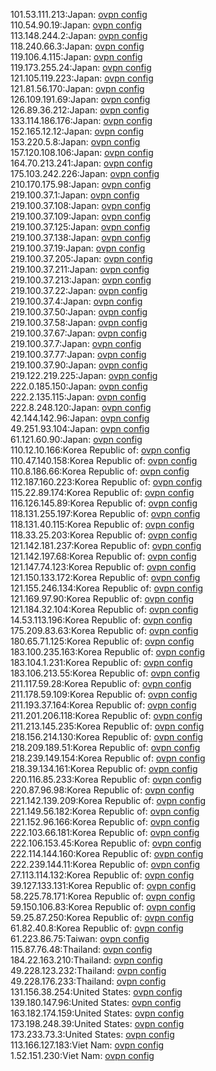 101.53.111.213:Japan: [ovpn config](vpn/101_53_111_213.ovpn)  
110.54.90.19:Japan: [ovpn config](vpn/110_54_90_19.ovpn)  
113.148.244.2:Japan: [ovpn config](vpn/113_148_244_2.ovpn)  
118.240.66.3:Japan: [ovpn config](vpn/118_240_66_3.ovpn)  
119.106.4.115:Japan: [ovpn config](vpn/119_106_4_115.ovpn)  
119.173.255.24:Japan: [ovpn config](vpn/119_173_255_24.ovpn)  
121.105.119.223:Japan: [ovpn config](vpn/121_105_119_223.ovpn)  
121.81.56.170:Japan: [ovpn config](vpn/121_81_56_170.ovpn)  
126.109.191.69:Japan: [ovpn config](vpn/126_109_191_69.ovpn)  
126.89.36.212:Japan: [ovpn config](vpn/126_89_36_212.ovpn)  
133.114.186.176:Japan: [ovpn config](vpn/133_114_186_176.ovpn)  
152.165.12.12:Japan: [ovpn config](vpn/152_165_12_12.ovpn)  
153.220.5.8:Japan: [ovpn config](vpn/153_220_5_8.ovpn)  
157.120.108.106:Japan: [ovpn config](vpn/157_120_108_106.ovpn)  
164.70.213.241:Japan: [ovpn config](vpn/164_70_213_241.ovpn)  
175.103.242.226:Japan: [ovpn config](vpn/175_103_242_226.ovpn)  
210.170.175.98:Japan: [ovpn config](vpn/210_170_175_98.ovpn)  
219.100.37.1:Japan: [ovpn config](vpn/219_100_37_1.ovpn)  
219.100.37.108:Japan: [ovpn config](vpn/219_100_37_108.ovpn)  
219.100.37.109:Japan: [ovpn config](vpn/219_100_37_109.ovpn)  
219.100.37.125:Japan: [ovpn config](vpn/219_100_37_125.ovpn)  
219.100.37.138:Japan: [ovpn config](vpn/219_100_37_138.ovpn)  
219.100.37.19:Japan: [ovpn config](vpn/219_100_37_19.ovpn)  
219.100.37.205:Japan: [ovpn config](vpn/219_100_37_205.ovpn)  
219.100.37.211:Japan: [ovpn config](vpn/219_100_37_211.ovpn)  
219.100.37.213:Japan: [ovpn config](vpn/219_100_37_213.ovpn)  
219.100.37.22:Japan: [ovpn config](vpn/219_100_37_22.ovpn)  
219.100.37.4:Japan: [ovpn config](vpn/219_100_37_4.ovpn)  
219.100.37.50:Japan: [ovpn config](vpn/219_100_37_50.ovpn)  
219.100.37.58:Japan: [ovpn config](vpn/219_100_37_58.ovpn)  
219.100.37.67:Japan: [ovpn config](vpn/219_100_37_67.ovpn)  
219.100.37.7:Japan: [ovpn config](vpn/219_100_37_7.ovpn)  
219.100.37.77:Japan: [ovpn config](vpn/219_100_37_77.ovpn)  
219.100.37.90:Japan: [ovpn config](vpn/219_100_37_90.ovpn)  
219.122.219.225:Japan: [ovpn config](vpn/219_122_219_225.ovpn)  
222.0.185.150:Japan: [ovpn config](vpn/222_0_185_150.ovpn)  
222.2.135.115:Japan: [ovpn config](vpn/222_2_135_115.ovpn)  
222.8.248.120:Japan: [ovpn config](vpn/222_8_248_120.ovpn)  
42.144.142.96:Japan: [ovpn config](vpn/42_144_142_96.ovpn)  
49.251.93.104:Japan: [ovpn config](vpn/49_251_93_104.ovpn)  
61.121.60.90:Japan: [ovpn config](vpn/61_121_60_90.ovpn)  
110.12.10.166:Korea Republic of: [ovpn config](vpn/110_12_10_166.ovpn)  
110.47.140.158:Korea Republic of: [ovpn config](vpn/110_47_140_158.ovpn)  
110.8.186.66:Korea Republic of: [ovpn config](vpn/110_8_186_66.ovpn)  
112.187.160.223:Korea Republic of: [ovpn config](vpn/112_187_160_223.ovpn)  
115.22.89.174:Korea Republic of: [ovpn config](vpn/115_22_89_174.ovpn)  
116.126.145.89:Korea Republic of: [ovpn config](vpn/116_126_145_89.ovpn)  
118.131.255.197:Korea Republic of: [ovpn config](vpn/118_131_255_197.ovpn)  
118.131.40.115:Korea Republic of: [ovpn config](vpn/118_131_40_115.ovpn)  
118.33.25.203:Korea Republic of: [ovpn config](vpn/118_33_25_203.ovpn)  
121.142.181.237:Korea Republic of: [ovpn config](vpn/121_142_181_237.ovpn)  
121.142.197.68:Korea Republic of: [ovpn config](vpn/121_142_197_68.ovpn)  
121.147.74.123:Korea Republic of: [ovpn config](vpn/121_147_74_123.ovpn)  
121.150.133.172:Korea Republic of: [ovpn config](vpn/121_150_133_172.ovpn)  
121.155.246.134:Korea Republic of: [ovpn config](vpn/121_155_246_134.ovpn)  
121.169.97.90:Korea Republic of: [ovpn config](vpn/121_169_97_90.ovpn)  
121.184.32.104:Korea Republic of: [ovpn config](vpn/121_184_32_104.ovpn)  
14.53.113.196:Korea Republic of: [ovpn config](vpn/14_53_113_196.ovpn)  
175.209.83.63:Korea Republic of: [ovpn config](vpn/175_209_83_63.ovpn)  
180.65.71.125:Korea Republic of: [ovpn config](vpn/180_65_71_125.ovpn)  
183.100.235.163:Korea Republic of: [ovpn config](vpn/183_100_235_163.ovpn)  
183.104.1.231:Korea Republic of: [ovpn config](vpn/183_104_1_231.ovpn)  
183.106.213.55:Korea Republic of: [ovpn config](vpn/183_106_213_55.ovpn)  
211.117.59.28:Korea Republic of: [ovpn config](vpn/211_117_59_28.ovpn)  
211.178.59.109:Korea Republic of: [ovpn config](vpn/211_178_59_109.ovpn)  
211.193.37.164:Korea Republic of: [ovpn config](vpn/211_193_37_164.ovpn)  
211.201.206.118:Korea Republic of: [ovpn config](vpn/211_201_206_118.ovpn)  
211.213.145.235:Korea Republic of: [ovpn config](vpn/211_213_145_235.ovpn)  
218.156.214.130:Korea Republic of: [ovpn config](vpn/218_156_214_130.ovpn)  
218.209.189.51:Korea Republic of: [ovpn config](vpn/218_209_189_51.ovpn)  
218.239.149.154:Korea Republic of: [ovpn config](vpn/218_239_149_154.ovpn)  
218.39.134.161:Korea Republic of: [ovpn config](vpn/218_39_134_161.ovpn)  
220.116.85.233:Korea Republic of: [ovpn config](vpn/220_116_85_233.ovpn)  
220.87.96.98:Korea Republic of: [ovpn config](vpn/220_87_96_98.ovpn)  
221.142.139.209:Korea Republic of: [ovpn config](vpn/221_142_139_209.ovpn)  
221.149.56.182:Korea Republic of: [ovpn config](vpn/221_149_56_182.ovpn)  
221.152.96.166:Korea Republic of: [ovpn config](vpn/221_152_96_166.ovpn)  
222.103.66.181:Korea Republic of: [ovpn config](vpn/222_103_66_181.ovpn)  
222.106.153.45:Korea Republic of: [ovpn config](vpn/222_106_153_45.ovpn)  
222.114.144.160:Korea Republic of: [ovpn config](vpn/222_114_144_160.ovpn)  
222.239.144.11:Korea Republic of: [ovpn config](vpn/222_239_144_11.ovpn)  
27.113.114.132:Korea Republic of: [ovpn config](vpn/27_113_114_132.ovpn)  
39.127.133.131:Korea Republic of: [ovpn config](vpn/39_127_133_131.ovpn)  
58.225.78.171:Korea Republic of: [ovpn config](vpn/58_225_78_171.ovpn)  
59.150.106.83:Korea Republic of: [ovpn config](vpn/59_150_106_83.ovpn)  
59.25.87.250:Korea Republic of: [ovpn config](vpn/59_25_87_250.ovpn)  
61.82.40.8:Korea Republic of: [ovpn config](vpn/61_82_40_8.ovpn)  
61.223.86.75:Taiwan: [ovpn config](vpn/61_223_86_75.ovpn)  
115.87.76.48:Thailand: [ovpn config](vpn/115_87_76_48.ovpn)  
184.22.163.210:Thailand: [ovpn config](vpn/184_22_163_210.ovpn)  
49.228.123.232:Thailand: [ovpn config](vpn/49_228_123_232.ovpn)  
49.228.176.233:Thailand: [ovpn config](vpn/49_228_176_233.ovpn)  
131.156.38.254:United States: [ovpn config](vpn/131_156_38_254.ovpn)  
139.180.147.96:United States: [ovpn config](vpn/139_180_147_96.ovpn)  
163.182.174.159:United States: [ovpn config](vpn/163_182_174_159.ovpn)  
173.198.248.39:United States: [ovpn config](vpn/173_198_248_39.ovpn)  
173.233.73.3:United States: [ovpn config](vpn/173_233_73_3.ovpn)  
113.166.127.183:Viet Nam: [ovpn config](vpn/113_166_127_183.ovpn)  
1.52.151.230:Viet Nam: [ovpn config](vpn/1_52_151_230.ovpn)  
